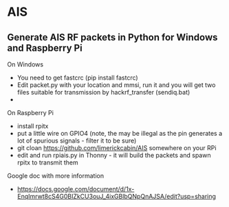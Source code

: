 # AIS
Generate AIS RF packets in Python for Windows and Raspberry Pi
-
On Windows
- You need to get fastcrc (pip install fastcrc)
- Edit packet.py with your location and mmsi, run it and you will get two files suitable for transmission by hackrf_transfer (sendiq.bat)
- 
On Raspberry Pi
- install rpitx
- put a little wire on GPIO4 (note, the may be illegal as the pin generates a lot of spurious signals - filter it to be sure)
- git cloan https://github.com/limerickcabin/AIS somewhere on your RPi
- edit and run rpiais.py in Thonny - it will build the packets and spawn rpitx to transmit them

Google doc with more information
- https://docs.google.com/document/d/1x-EnqImrwt8cS4G0BIZkCU3ouJ_4ixGBlbQNpQnAJSA/edit?usp=sharing
